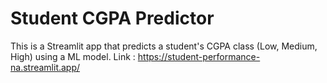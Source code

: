 # Student CGPA Predictor

This is a Streamlit app that predicts a student's CGPA class (Low, Medium, High) using a ML model.
Link : https://student-performance-na.streamlit.app/
